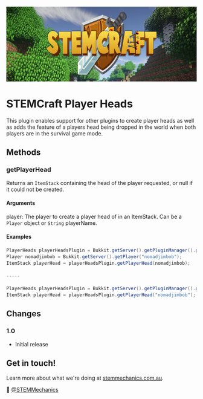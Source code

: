 <p align="center"><img src="https://github.com/STEMMechanics/.github/blob/main/stemcraft-sky-logo.jpg?raw=true" width="666" height="198" alt="STEMMechanics"></p>

# STEMCraft Player Heads

This plugin enables support for other plugins to create player heads as well as adds the feature of a players head being dropped in the world when both players are in the survival game mode.

## Methods

### getPlayerHead
Returns an `ItemStack` containing the head of the player requested, or null if it could not be created.

#### Arguments
player: The player to create a player head of in an ItemStack. Can be a `Player` object or `String` playerName.

#### Examples

```java
PlayerHeads playerHeadsPlugin = Bukkit.getServer().getPluginManager().getPlugin("SC-Player-Heads");
Player nomadjimbob = Bukkit.getServer().getPlayer("nomadjimbob");
ItemStack playerHead = playerHeadsPlugin.getPlayerHead(nomadjimbob);

-----

PlayerHeads playerHeadsPlugin = Bukkit.getServer().getPluginManager().getPlugin("SC-Player-Heads");
ItemStack playerHead = playerHeadsPlugin.getPlayerHead("nomadjimbob");
```

## Changes

### 1.0

-    Initial release

## Get in touch!

Learn more about what we're doing at [stemmechanics.com.au](https://stemmechanics.com.au).

👋 [@STEMMechanics](https://twitter.com/STEMMechanics)
